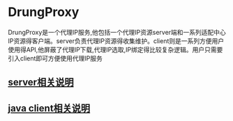# DrungProxy
DrungProxy是一个代理IP服务,他包括一个代理IP资源server端和一系列适配中心IP资源得客户端。server负责代理IP资源得收集维护。client则是一系列方便用户使用得API,他屏蔽了代理IP下载,代理IP选取,IP绑定得比较复杂逻辑。用户只需要引入client即可方便使用代理IP服务

## [server相关说明](./server.md )

## [java client相关说明](./client.md)